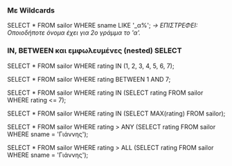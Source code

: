 ### Με Wildcards
SELECT * FROM sailor WHERE sname LIKE '_α%'; _-> ΕΠΙΣΤΡΕΦΕΙ: Οποιοδήποτε όνομα έχει για 2ο γράμμα το 'α'._

### IN, BETWEEN και εμφωλευμένες (nested) SELECT
SELECT * FROM sailor WHERE rating IN (1, 2, 3, 4, 5, 6, 7);

SELECT * FROM sailor WHERE rating BETWEEN 1 AND 7;

SELECT * FROM sailor WHERE rating IN (SELECT rating FROM sailor WHERE rating <= 7);

SELECT * FROM sailor WHERE rating IN (SELECT MAX(rating) FROM sailor);

SELECT * FROM sailor WHERE rating > ANY (SELECT rating FROM sailor WHERE sname = 'Γιάννης');

SELECT * FROM sailor WHERE rating > ALL (SELECT rating FROM sailor WHERE sname = 'Γιάννης');
